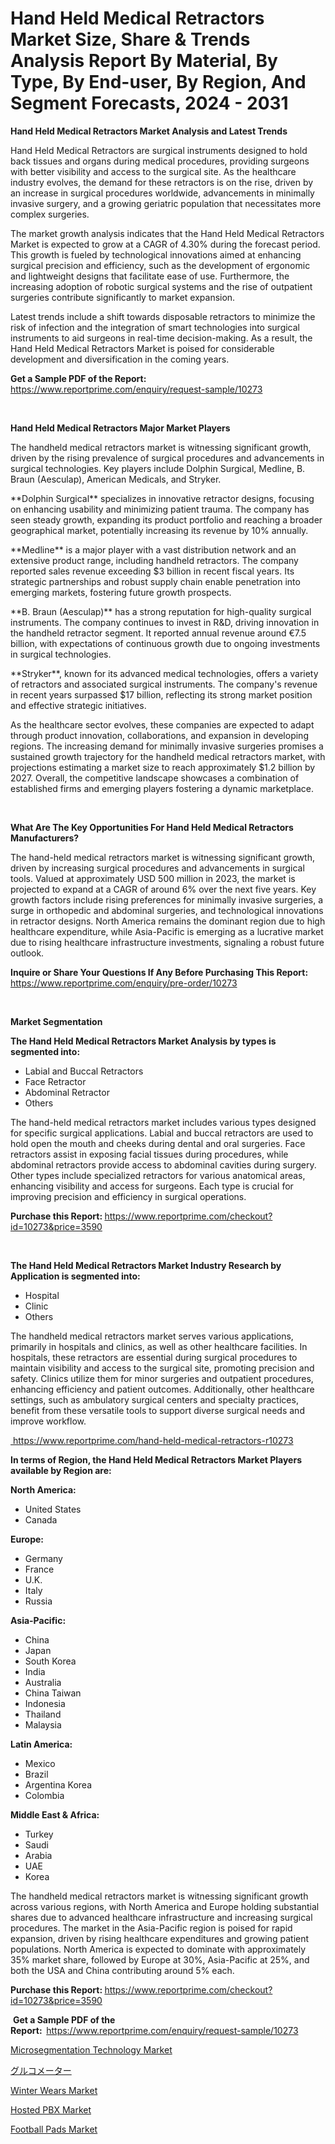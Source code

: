 <p><h1>Hand Held Medical Retractors Market Size, Share & Trends Analysis Report By Material, By Type, By End-user, By Region, And Segment Forecasts, 2024 - 2031</h1></p><p><strong>Hand Held Medical Retractors Market Analysis and Latest Trends</strong></p>
<p><p>Hand Held Medical Retractors are surgical instruments designed to hold back tissues and organs during medical procedures, providing surgeons with better visibility and access to the surgical site. As the healthcare industry evolves, the demand for these retractors is on the rise, driven by an increase in surgical procedures worldwide, advancements in minimally invasive surgery, and a growing geriatric population that necessitates more complex surgeries. </p><p>The market growth analysis indicates that the Hand Held Medical Retractors Market is expected to grow at a CAGR of 4.30% during the forecast period. This growth is fueled by technological innovations aimed at enhancing surgical precision and efficiency, such as the development of ergonomic and lightweight designs that facilitate ease of use. Furthermore, the increasing adoption of robotic surgical systems and the rise of outpatient surgeries contribute significantly to market expansion. </p><p>Latest trends include a shift towards disposable retractors to minimize the risk of infection and the integration of smart technologies into surgical instruments to aid surgeons in real-time decision-making. As a result, the Hand Held Medical Retractors Market is poised for considerable development and diversification in the coming years.</p></p>
<p><strong>Get a Sample PDF of the Report:&nbsp;</strong> <a href="https://www.reportprime.com/enquiry/request-sample/10273?utm_campaign=1082&utm_medium=2&utm_source=Github&utm_content=ia&utm_term=16112024&utm_id=hand-held-medical-retractors">https://www.reportprime.com/enquiry/request-sample/10273</a></p>
<p>&nbsp;</p>
<p><strong>Hand Held Medical Retractors Major Market Players</strong></p>
<p><p>The handheld medical retractors market is witnessing significant growth, driven by the rising prevalence of surgical procedures and advancements in surgical technologies. Key players include Dolphin Surgical, Medline, B. Braun (Aesculap), American Medicals, and Stryker. </p><p>**Dolphin Surgical** specializes in innovative retractor designs, focusing on enhancing usability and minimizing patient trauma. The company has seen steady growth, expanding its product portfolio and reaching a broader geographical market, potentially increasing its revenue by 10% annually.</p><p>**Medline** is a major player with a vast distribution network and an extensive product range, including handheld retractors. The company reported sales revenue exceeding $3 billion in recent fiscal years. Its strategic partnerships and robust supply chain enable penetration into emerging markets, fostering future growth prospects.</p><p>**B. Braun (Aesculap)** has a strong reputation for high-quality surgical instruments. The company continues to invest in R&D, driving innovation in the handheld retractor segment. It reported annual revenue around €7.5 billion, with expectations of continuous growth due to ongoing investments in surgical technologies.</p><p>**Stryker**, known for its advanced medical technologies, offers a variety of retractors and associated surgical instruments. The company's revenue in recent years surpassed $17 billion, reflecting its strong market position and effective strategic initiatives.</p><p>As the healthcare sector evolves, these companies are expected to adapt through product innovation, collaborations, and expansion in developing regions. The increasing demand for minimally invasive surgeries promises a sustained growth trajectory for the handheld medical retractors market, with projections estimating a market size to reach approximately $1.2 billion by 2027. Overall, the competitive landscape showcases a combination of established firms and emerging players fostering a dynamic marketplace.</p></p>
<p>&nbsp;</p>
<p><strong>What Are The Key Opportunities For Hand Held Medical Retractors Manufacturers?</strong></p>
<p><p>The hand-held medical retractors market is witnessing significant growth, driven by increasing surgical procedures and advancements in surgical tools. Valued at approximately USD 500 million in 2023, the market is projected to expand at a CAGR of around 6% over the next five years. Key growth factors include rising preferences for minimally invasive surgeries, a surge in orthopedic and abdominal surgeries, and technological innovations in retractor designs. North America remains the dominant region due to high healthcare expenditure, while Asia-Pacific is emerging as a lucrative market due to rising healthcare infrastructure investments, signaling a robust future outlook.</p></p>
<p><strong>Inquire or Share Your Questions If Any Before Purchasing This Report:</strong> <a href="https://www.reportprime.com/enquiry/pre-order/10273?utm_campaign=1082&utm_medium=2&utm_source=Github&utm_content=ia&utm_term=16112024&utm_id=hand-held-medical-retractors">https://www.reportprime.com/enquiry/pre-order/10273</a></p>
<p>&nbsp;</p>
<p><strong>Market Segmentation</strong></p>
<p><strong>The Hand Held Medical Retractors Market Analysis by types is segmented into:</strong></p>
<p><ul><li>Labial and Buccal Retractors</li><li>Face Retractor</li><li>Abdominal Retractor</li><li>Others</li></ul></p>
<p><p>The hand-held medical retractors market includes various types designed for specific surgical applications. Labial and buccal retractors are used to hold open the mouth and cheeks during dental and oral surgeries. Face retractors assist in exposing facial tissues during procedures, while abdominal retractors provide access to abdominal cavities during surgery. Other types include specialized retractors for various anatomical areas, enhancing visibility and access for surgeons. Each type is crucial for improving precision and efficiency in surgical operations.</p></p>
<p><strong>Purchase this Report:&nbsp;</strong><a href="https://www.reportprime.com/checkout?id=10273&price=3590&utm_campaign=1082&utm_medium=2&utm_source=Github&utm_content=ia&utm_term=16112024&utm_id=hand-held-medical-retractors">https://www.reportprime.com/checkout?id=10273&price=3590</a></p>
<p>&nbsp;</p>
<p><strong>The Hand Held Medical Retractors Market Industry Research by Application is segmented into:</strong></p>
<p><ul><li>Hospital</li><li>Clinic</li><li>Others</li></ul></p>
<p><p>The handheld medical retractors market serves various applications, primarily in hospitals and clinics, as well as other healthcare facilities. In hospitals, these retractors are essential during surgical procedures to maintain visibility and access to the surgical site, promoting precision and safety. Clinics utilize them for minor surgeries and outpatient procedures, enhancing efficiency and patient outcomes. Additionally, other healthcare settings, such as ambulatory surgical centers and specialty practices, benefit from these versatile tools to support diverse surgical needs and improve workflow.</p></p>
<p><a href="https://www.reportprime.com/hand-held-medical-retractors-r10273?utm_campaign=1082&utm_medium=2&utm_source=Github&utm_content=ia&utm_term=16112024&utm_id=hand-held-medical-retractors">&nbsp;https://www.reportprime.com/hand-held-medical-retractors-r10273</a></p>
<p><strong>In terms of Region, the Hand Held Medical Retractors Market Players available by Region are:</strong></p>
<p>
    <p> <strong> North America: </strong>
        <ul>
            <li>United States</li>
            <li>Canada</li>
        </ul>
        </p> 
    <p> <strong> Europe: </strong>
        <ul>
            <li>Germany</li>
            <li>France</li>
            <li>U.K.</li>
            <li>Italy</li>
            <li>Russia</li>
        </ul>
        </p> 
    <p> <strong> Asia-Pacific: </strong>
        <ul>
            <li>China</li>
            <li>Japan</li>
            <li>South Korea</li>
            <li>India</li>
            <li>Australia</li>
            <li>China Taiwan</li>
            <li>Indonesia</li>
            <li>Thailand</li>
            <li>Malaysia</li>
        </ul>
        </p> 
    <p> <strong> Latin America: </strong>
        <ul>
            <li>Mexico</li>
            <li>Brazil</li>
            <li>Argentina Korea</li>
            <li>Colombia</li>
        </ul>
        </p> 
    <p> <strong> Middle East & Africa: </strong>
        <ul>
            <li>Turkey</li>
            <li>Saudi</li>
            <li>Arabia</li>
            <li>UAE</li>
            <li>Korea</li>
        </ul>
    </p>
    </p>
<p><p>The handheld medical retractors market is witnessing significant growth across various regions, with North America and Europe holding substantial shares due to advanced healthcare infrastructure and increasing surgical procedures. The market in the Asia-Pacific region is poised for rapid expansion, driven by rising healthcare expenditures and growing patient populations. North America is expected to dominate with approximately 35% market share, followed by Europe at 30%, Asia-Pacific at 25%, and both the USA and China contributing around 5% each.</p></p>
<p><strong>Purchase this Report: </strong><a href="https://www.reportprime.com/checkout?id=10273&price=3590&utm_campaign=1082&utm_medium=2&utm_source=Github&utm_content=ia&utm_term=16112024&utm_id=hand-held-medical-retractors">https://www.reportprime.com/checkout?id=10273&price=3590</a></p>
<p>&nbsp;<strong>Get a Sample PDF of the Report:&nbsp;&nbsp;</strong><a href="https://www.reportprime.com/enquiry/request-sample/10273?utm_campaign=1082&utm_medium=2&utm_source=Github&utm_content=ia&utm_term=16112024&utm_id=hand-held-medical-retractors">https://www.reportprime.com/enquiry/request-sample/10273</a></p>
<p><strong></strong></p>
<p><p><a href="https://issuu.com/reportprime-2/docs/microsegmentation-technology-market_fa044e06af8067?utm_campaign=1082&utm_medium=2&utm_source=Github&utm_content=ia&utm_term=16112024&utm_id=hand-held-medical-retractors">Microsegmentation Technology Market</a></p><p><a href="https://github.com/lababdou/Market-Research-Report-List-6/blob/main/315965724365.md?utm_campaign=1082&utm_medium=2&utm_source=Github&utm_content=ia&utm_term=16112024&utm_id=hand-held-medical-retractors">グルコメーター</a></p><p><a href="https://www.linkedin.com/pulse/in-depth-analysis-global-winter-wears-market-scope-its-gyvyc?utm_campaign=1082&utm_medium=2&utm_source=Github&utm_content=ia&utm_term=16112024&utm_id=hand-held-medical-retractors">Winter Wears Market</a></p><p><a href="https://issuu.com/reportprime-2/docs/hosted-pbx-market-size-2030.pptx_1f2d912843662f?utm_campaign=1082&utm_medium=2&utm_source=Github&utm_content=ia&utm_term=16112024&utm_id=hand-held-medical-retractors">Hosted PBX Market</a></p><p><a href="https://www.linkedin.com/pulse/opportunities-challenges-football-pads-market-strategic-uqwic?utm_campaign=1082&utm_medium=2&utm_source=Github&utm_content=ia&utm_term=16112024&utm_id=hand-held-medical-retractors">Football Pads Market</a></p></p>